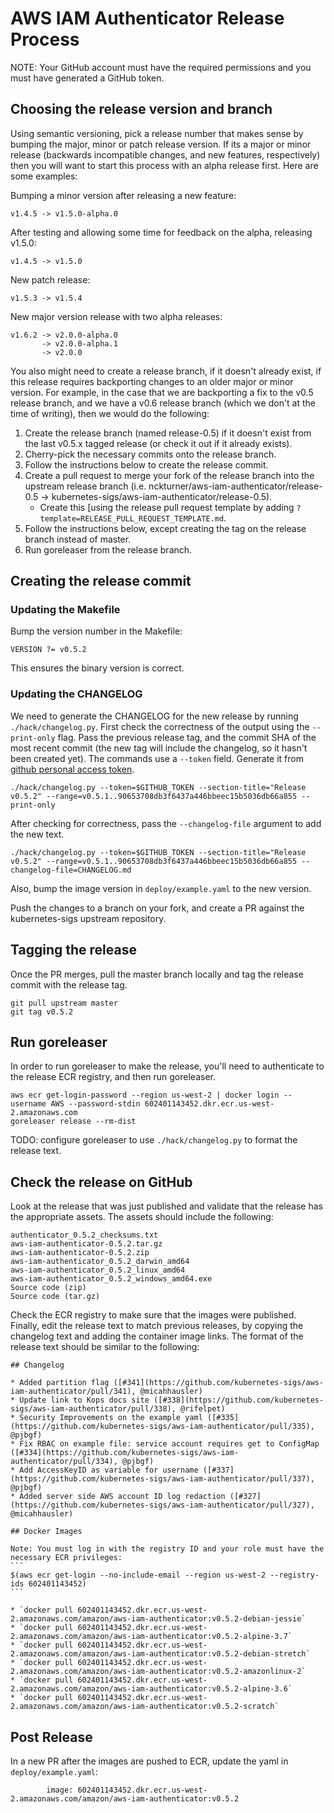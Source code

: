 # AWS IAM Authenticator Release Process

NOTE: Your GitHub account must have the required permissions and you must have generated a GitHub token.

## Choosing the release version and branch

Using semantic versioning, pick a release number that makes sense by bumping the major, minor or patch release version.  If its a major or minor release (backwards incompatible changes, and new features, respectively) then you will want to start this process with an alpha release first.  Here are some examples:

Bumping a minor version after releasing a new feature:
```
v1.4.5 -> v1.5.0-alpha.0
```

After testing and allowing some time for feedback on the alpha, releasing v1.5.0:
```
v1.4.5 -> v1.5.0
```

New patch release:
```
v1.5.3 -> v1.5.4
```

New major version release with two alpha releases:
```
v1.6.2 -> v2.0.0-alpha.0
       -> v2.0.0-alpha.1
       -> v2.0.0
```

You also might need to create a release branch, if it doesn't already exist, if this release requires backporting changes to an older major or minor version.  For example, in the case that we are backporting a fix to the v0.5 release branch, and we have a v0.6 release branch (which we don't at the time of writing), then we would do the following: 

1. Create the release branch (named release-0.5) if it doesn't exist from the last v0.5.x tagged release (or check it out if it already exists).
2. Cherry-pick the necessary commits onto the release branch.
3. Follow the instructions below to create the release commit.
4. Create a pull request to merge your fork of the release branch into the upstream release branch (i.e. nckturner/aws-iam-authenticator/release-0.5 -> kubernetes-sigs/aws-iam-authenticator/release-0.5).
   * Create this [using the release pull request template by adding `?template=RELEASE_PULL_REQUEST_TEMPLATE.md`.
5. Follow the instructions below, except creating the tag on the release branch instead of master.
6. Run goreleaser from the release branch.

## Creating the release commit

### Updating the Makefile

Bump the version number in the Makefile:

```
VERSION ?= v0.5.2
```

This ensures the binary version is correct.

### Updating the CHANGELOG

We need to generate the CHANGELOG for the new release by running `./hack/changelog.py`.  First check the correctness of the output using the `--print-only` flag.  Pass the previous release tag, and the commit SHA of the most recent commit (the new tag will include the changelog, so it hasn't been created yet). The commands use a `--token` field. Generate it from [github personal access token](https://docs.github.com/en/authentication/keeping-your-account-and-data-secure/creating-a-personal-access-token).

```
./hack/changelog.py --token=$GITHUB_TOKEN --section-title="Release v0.5.2" --range=v0.5.1..90653708db3f6437a446bbeec15b5036db66a855 --print-only
```

After checking for correctness, pass the `--changelog-file` argument to add the new text.
```
./hack/changelog.py --token=$GITHUB_TOKEN --section-title="Release v0.5.2" --range=v0.5.1..90653708db3f6437a446bbeec15b5036db66a855 --changelog-file=CHANGELOG.md
```

Also, bump the image version in `deploy/example.yaml` to the new version.

Push the changes to a branch on your fork, and create a PR against the kubernetes-sigs upstream repository.


## Tagging the release

Once the PR merges, pull the master branch locally and tag the release commit with the release tag.
```
git pull upstream master
git tag v0.5.2
```

## Run goreleaser

In order to run goreleaser to make the release, you'll need to authenticate to the release ECR registry, and then run goreleaser.

```
aws ecr get-login-password --region us-west-2 | docker login --username AWS --password-stdin 602401143452.dkr.ecr.us-west-2.amazonaws.com
goreleaser release --rm-dist
```

TODO: configure goreleaser to use `./hack/changelog.py` to format the release text.

## Check the release on GitHub

Look at the release that was just published and validate that the release has the appropriate assets.  The assets should include the following:

```
authenticator_0.5.2_checksums.txt
aws-iam-authenticator-0.5.2.tar.gz
aws-iam-authenticator-0.5.2.zip
aws-iam-authenticator_0.5.2_darwin_amd64
aws-iam-authenticator_0.5.2_linux_amd64
aws-iam-authenticator_0.5.2_windows_amd64.exe
Source code (zip)
Source code (tar.gz)
```

Check the ECR registry to make sure that the images were published.  Finally, edit the release text to match previous releases, by copying the changelog text and adding the container image links. The format of the release text should be similar to the following:

````
## Changelog

* Added partition flag ([#341](https://github.com/kubernetes-sigs/aws-iam-authenticator/pull/341), @micahhausler)
* Update link to Kops docs site ([#338](https://github.com/kubernetes-sigs/aws-iam-authenticator/pull/338), @rifelpet)
* Security Improvements on the example yaml ([#335](https://github.com/kubernetes-sigs/aws-iam-authenticator/pull/335), @pjbgf)
* Fix RBAC on example file: service account requires get to ConfigMap ([#334](https://github.com/kubernetes-sigs/aws-iam-authenticator/pull/334), @pjbgf)
* Add AccessKeyID as variable for username ([#337](https://github.com/kubernetes-sigs/aws-iam-authenticator/pull/337), @pjbgf)
* Added server side AWS account ID log redaction ([#327](https://github.com/kubernetes-sigs/aws-iam-authenticator/pull/327), @micahhausler)

## Docker Images

Note: You must log in with the registry ID and your role must have the necessary ECR privileges:
```
$(aws ecr get-login --no-include-email --region us-west-2 --registry-ids 602401143452)
```

* `docker pull 602401143452.dkr.ecr.us-west-2.amazonaws.com/amazon/aws-iam-authenticator:v0.5.2-debian-jessie`
* `docker pull 602401143452.dkr.ecr.us-west-2.amazonaws.com/amazon/aws-iam-authenticator:v0.5.2-alpine-3.7`
* `docker pull 602401143452.dkr.ecr.us-west-2.amazonaws.com/amazon/aws-iam-authenticator:v0.5.2-debian-stretch`
* `docker pull 602401143452.dkr.ecr.us-west-2.amazonaws.com/amazon/aws-iam-authenticator:v0.5.2-amazonlinux-2`
* `docker pull 602401143452.dkr.ecr.us-west-2.amazonaws.com/amazon/aws-iam-authenticator:v0.5.2-alpine-3.6`
* `docker pull 602401143452.dkr.ecr.us-west-2.amazonaws.com/amazon/aws-iam-authenticator:v0.5.2-scratch`
````

## Post Release

In a new PR after the images are pushed to ECR, update the yaml in `deploy/example.yaml`:

```
        image: 602401143452.dkr.ecr.us-west-2.amazonaws.com/amazon/aws-iam-authenticator:v0.5.2
```
